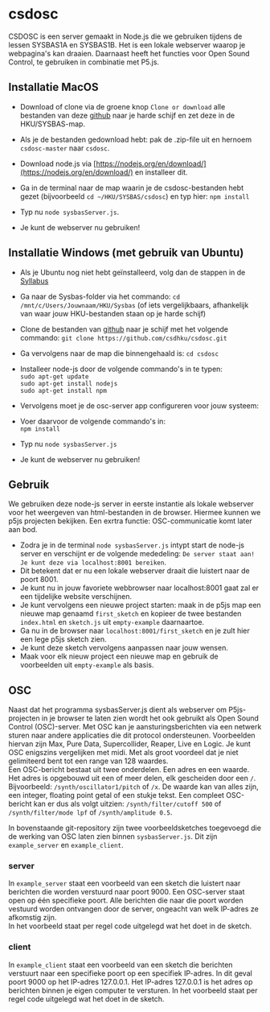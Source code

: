 # csdosc #

CSDOSC is een server gemaakt in Node.js die we gebruiken tijdens de lessen SYSBAS1A en SYSBAS1B. Het is een lokale webserver waarop je webpagina's kan draaien. Daarnaast heeft het functies voor Open Sound Control, te gebruiken in combinatie met P5.js.  

## Installatie MacOS ##
* Download of clone via de groene knop `Clone or download` alle bestanden van deze [github](https://github.com/csdhku/csdosc) naar je harde schijf en zet deze in de HKU/SYSBAS-map.
* Als je de bestanden gedownload hebt: pak de .zip-file uit en hernoem `csdosc-master` naar `csdosc`.
* Download node.js via [https://nodejs.org/en/download/](https://nodejs.org/en/download/) en installeer dit.
* Ga in de terminal naar de map waarin je de csdosc-bestanden hebt gezet (bijvoorbeeld `cd ~/HKU/SYSBAS/csdosc`) en typ hier: 
`npm install`  

* Typ nu `node sysbasServer.js`.
* Je kunt de webserver nu gebruiken!

## Installatie Windows (met gebruik van Ubuntu) ##
* Als je Ubuntu nog niet hebt geïnstalleerd, volg dan de stappen in de [Syllabus](https://csd.hku.nl/csd1/languages/schemebook/hoofdstuk-9.html)
* Ga naar de Sysbas-folder via het commando: `cd /mnt/c/Users/Jouwnaam/HKU/Sysbas` (of iets vergelijkbaars, afhankelijk van waar jouw HKU-bestanden staan op je harde schijf)
* Clone de bestanden van [github](https://github.com/csdhku/csdosc) naar je schijf met het volgende commando: `git clone https://github.com/csdhku/csdosc.git`
* Ga vervolgens naar de map die binnengehaald is: `cd csdosc`
* Installeer node-js door de volgende commando's in te typen:  
`sudo apt-get update`  
`sudo apt-get install nodejs`  
`sudo apt-get install npm`  
* Vervolgens moet je de osc-server app configureren voor jouw systeem:
* Voer daarvoor de volgende commando's in:  
`npm install`  

* Typ nu `node sysbasServer.js`
* Je kunt de webserver nu gebruiken!



## Gebruik ##
We gebruiken deze node-js server in eerste instantie als lokale webserver voor het weergeven van html-bestanden in de browser. Hiermee kunnen we p5js projecten bekijken. Een exrtra functie: OSC-communicatie komt later aan bod.

* Zodra je in de terminal `node sysbasServer.js` intypt start de node-js server en verschijnt er de volgende mededeling: `De server staat aan! Je kunt deze via localhost:8001 bereiken`.
* Dit betekent dat er nu een lokale webserver draait die luistert naar de poort 8001.
* Je kunt nu in jouw favoriete webbrowser naar localhost:8001 gaat zal er een tijdelijke website verschijnen.
* Je kunt vervolgens een nieuwe project starten: maak in de p5js map een nieuwe map genaamd `first_sketch` en kopieer de twee bestanden `index.html` en `sketch.js` uit `empty-example` daarnaartoe.
* Ga nu in de browser naar `localhost:8001/first_sketch` en je zult hier een lege p5js sketch zien.
* Je kunt deze sketch vervolgens aanpassen naar jouw wensen.
* Maak voor elk nieuw project een nieuwe map en gebruik de voorbeelden uit `empty-example` als basis.

## OSC ##
Naast dat het programma sysbasServer.js dient als webserver om P5js-projecten in je browser te laten zien wordt het ook gebruikt als Open Sound Control (OSC)-server. Met OSC kan je aansturingsberichten via een netwerk sturen naar andere applicaties die dit protocol ondersteunen. Voorbeelden hiervan zijn Max, Pure Data, Supercollider, Reaper, Live en Logic. Je kunt OSC enigszins vergelijken met midi. Met als groot voordeel dat je niet gelimiteerd bent tot een range van 128 waardes.  
Een OSC-bericht bestaat uit twee onderdelen. Een adres en een waarde. Het adres is opgebouwd uit een of meer delen, elk gescheiden door een `/`. Bijvoorbeeld: `/synth/oscillator1/pitch` of `/x`. De waarde kan van alles zijn, een integer, floating point getal of een stukje tekst. Een compleet OSC-bericht kan er dus als volgt uitzien: `/synth/filter/cutoff 500` of `/synth/filter/mode lpf` of `/synth/amplitude 0.5`. 

In bovenstaande git-repository zijn twee voorbeeldsketches toegevoegd die de werking van OSC laten zien binnen `sysbasServer.js`. Dit zijn `example_server` en `example_client`. 
### server ###
In `example_server` staat een voorbeeld van een sketch die luistert naar berichten die worden verstuurd naar poort 9000. Een OSC-server staat open op één specifieke poort. Alle berichten die naar die poort worden vestuurd worden ontvangen door de server, ongeacht van welk IP-adres ze afkomstig zijn.  
In het voorbeeld staat per regel code uitgelegd wat het doet in de sketch.

### client ###
In `example_client` staat een voorbeeld van een sketch die berichten verstuurt naar een specifieke poort op een specifiek IP-adres. In dit geval poort 9000 op het IP-adres 127.0.0.1. Het IP-adres 127.0.0.1 is het adres op berichten binnen je eigen computer te versturen. In het voorbeeld staat per regel code uitgelegd wat het doet in de sketch.
